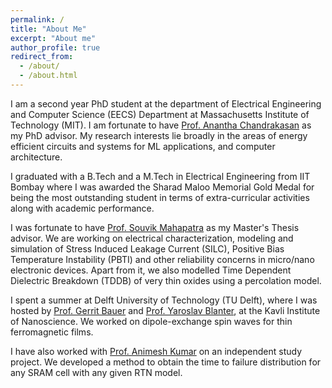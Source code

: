 ```yaml
---
permalink: /
title: "About Me"
excerpt: "About me"
author_profile: true
redirect_from: 
  - /about/
  - /about.html
---
```



I am a second year PhD student at the department of Electrical Engineering and Computer Science (EECS) Department at Massachusetts Institute of Technology (MIT). I am fortunate to have [Prof. Anantha Chandrakasan](https://www.eecs.mit.edu/people/anantha-chandrakasan/) as my PhD advisor. My research interests lie broadly in the areas of energy efficient circuits and systems for ML applications, and computer architecture.

I graduated with a B.Tech and a M.Tech in Electrical Engineering from IIT Bombay where I was awarded the Sharad Maloo Memorial Gold Medal for being the most outstanding student in terms of extra-curricular activities along with academic performance. 

I was fortunate to have [Prof. Souvik Mahapatra](https://www.ee.iitb.ac.in/wiki/faculty/souvik?s=model) as my Master's Thesis advisor. We are working on electrical characterization, modeling and simulation of Stress Induced Leakage Current (SILC), Positive Bias Temperature Instability (PBTI) and other reliability concerns in micro/nano electronic devices. Apart from it, we also modelled Time Dependent Dielectric Breakdown (TDDB) of very thin oxides using a percolation model. 

I spent a summer at Delft University of Technology (TU Delft), where I was hosted by [Prof. Gerrit Bauer](https://www.tudelft.nl/en/faculty-of-applied-sciences/about-faculty/departments/quantum-nanoscience/prof-dr-gerrit-bauer/) and [Prof. Yaroslav Blanter](https://www.tudelft.nl/en/faculty-of-applied-sciences/about-faculty/departments/quantum-nanoscience/prof-dr-yaroslav-blanter/), at the Kavli Institute of Nanoscience. We worked on dipole-exchange spin waves for thin ferromagnetic films.  

I have also worked with [Prof. Animesh Kumar](https://www.ee.iitb.ac.in/~animesh/) on an independent study project. We developed a method to obtain the time to failure distribution for any SRAM cell with any given RTN model.
